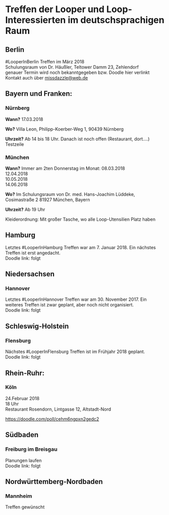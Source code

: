 # Treffen der Looper und Loop-Interessierten im deutschsprachigen Raum

## Berlin
#LooperInBerlin Treffen im März 2018  
Schulungsraum von Dr. Häußler, Teltower Damm 23, Zehlendorf  
genauer Termin wird noch bekanntgegeben bzw. Doodle hier verlinkt  
Kontakt auch über missdazzle@web.de

## **Bayern und Franken**:

### Nürnberg
**Wann?**
17.03.2018

**Wo?**
Villa Leon, Philipp-Koerber-Weg 1, 90439 Nürnberg

**Uhrzeit?**
Ab 14 bis 18 Uhr. Danach ist noch offen (Restaurant, dort....)  
Testzeile


### München
**Wann?**   Immer am 2ten Donnerstag im Monat:
08.03.2018  
12.04.2018  
10.05.2018  
14.06.2018  

**Wo?**
Im Schulungsraum von Dr. med. Hans-Joachim Lüddeke, Cosimastraße 2 81927 München, Bayern

**Uhrzeit?**
Ab 19 Uhr

Kleiderordnung: Mit großer Tasche, wo alle Loop-Utensilien Platz haben


## **Hamburg**
Letztes #LooperInHamburg Treffen war am 7. Januar 2018. Ein nächstes Treffen ist erst angedacht.  
Doodle link: folgt  

## **Niedersachsen**  
  
### Hannover
Letztes #LooperInHannover Treffen war am 30. November 2017. Ein weiteres Treffen ist zwar geplant, aber noch nicht organisiert.  
Doodle link: folgt  

## **Schleswig-Holstein**  
  
### Flensburg  
Nächstes #LooperInFlensburg Treffen ist im Frühjahr 2018 geplant.  
Doodle link: folgt

## **Rhein-Ruhr**:

### Köln
24.Februar 2018  
18 Uhr  
Restaurant Rosendorn, Lintgasse 12, Altstadt-Nord  

https://doodle.com/poll/cehm6ngpxn2gedc2  

## **Südbaden**  
  
### Freiburg im Breisgau  
Planungen laufen  
Doodle link: folgt  

## **Nordwürttemberg-Nordbaden**  
  
### Mannheim  
Treffen gewünscht


